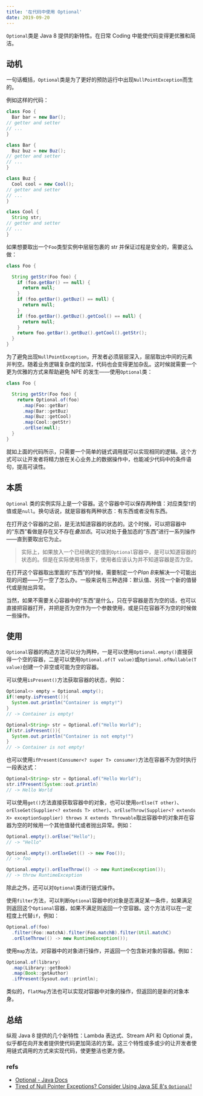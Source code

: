 ```yaml
---
title: '在代码中使用 Optional'
date: 2019-09-20
---
```


`Optional`类是 Java 8 提供的新特性。在日常 Coding 中能使代码变得更优雅和简洁。

## 动机

一句话概括，`Optional`类是为了更好的预防运行中出现`NullPointException`而生的。

例如这样的代码：

```java
class Foo {
  Bar bar = new Bar();
// getter and setter
// ...
}

class Bar {
  Buz buz = new Buz();
// getter and setter
// ...
}

class Buz {
  Cool cool = new Cool();
// getter and setter
// ...
}

class Cool {
  String str;
// getter and setter
// ...
}
```

如果想要取出一个`Foo`类型实例中层层包裹的 str 并保证过程是安全的，需要这么做：

```java
class Foo {

  String getStr(Foo foo) {
    if (foo.getBar() == null) {
      return null;
    }
    if (foo.getBar().getBuz() == null) {
      return null;
    }
    if (foo.getBar().getBuz().getCool() == null) {
      return null;
    }
    return foo.getBar().getBuz().getCool().getStr();
  }
}
```

为了避免出现`NullPointException`，开发者必须层层深入，层层取出中间的元素并判空。随着业务逻辑复杂度的加深，代码也会变得更加杂乱。这时候就需要一个更为优雅的方式来帮助避免 NPE 的发生——使用`Optional`类：

```java
class Foo {

  String getStr(Foo foo) {
    return Optional.of(foo)
      .map(Foo::getBar)
      .map(Bar::getBuz)
      .map(Buz::getCool)
      .map(Cool::getStr)
      .orElse(null);
  }
}
```

就如上面的代码所示，只需要一个简单的链式调用就可以实现相同的逻辑。这个方式可以让开发者将精力放在关心业务上的数据操作中，也能减少代码中的条件语句，提高可读性。

## 本质

`Optional` 类的实例实际上是一个容器。这个容器中可以保存两种值：对应类型`T`的值或是`null`。换句话说，就是容器有两种状态：有东西或者没有东西。

在打开这个容器的之前，是无法知道容器的状态的。这个时候，可以把容器中的“东西”看做是存在又不存在*叠加态*。可以对处于叠加态的“东西”进行一系列操作——直到要取出它为止。

> 实际上，如果放入一个已经确定的值到`Optional`容器中，是可以知道容器的状态的。但是在实际使用场景下，使用者应该认为并不知道容器是否为空。

在打开这个容器取出里面的“东西”的时候，需要制定一个*Plan B*来解决一个可能出现的问题——万一空了怎么办。一般来说有三种选择：默认值、另找一个新的值替代或是抛出异常。

当然，如果不需要关心容器中的“东西”是什么，只在乎容器是否为空的话，也可以直接把容器打开，并把是否为空作为一个参数使用，或是只在容器不为空的时候做一些操作。

## 使用

`Optional`容器的构造方法可以分为两种，一是可以使用`Optional.empty()`直接获得一个空的容器，二是可以使用`Optional.of(T value)`或`Optional.ofNullable(T value)`创建一个非空或可能为空的容器。

可以使用`isPresent()`方法获取容器的状态，例如：

```java
Optional<> empty = Optional.empty();
if(!empty.isPresent()){
  System.out.println("Container is empty!")
}
// -> Container is empty!

Optional<String> str = Optional.of("Hello World");
if(str.isPresent()){
  System.out.println("Container is not empty!")
}
// -> Container is not empty!
```

也可以使用`ifPresent(Consumer<? super T> consumer)`方法在容器不为空时执行一段表达式：

```java
Optional<String> str = Optional.of("Hello World");
str.ifPresent(System::out.println)
// -> Hello World
```

可以使用`get()`方法直接获取容器中的对象，也可以使用`orElse(T other)`、`orElseGet(Supplier<? extends T> other)`、`orElseThrow(Supplier<? extends X> exceptionSupplier) throws X extends Throwable`取出容器中的对象并在容器为空的时候用一个其他值替代或者抛出异常。例如：

```java
Optional.empty().orElse("Hello");
// -> "Hello"

Optional.empty().orElseGet(() -> new Foo());
// -> foo

Optional.empty().orElseThrow(() -> new RuntimeException());
// -> throw RuntimeException
```

除此之外，还可以对`Optional`类进行链式操作。

使用`filter`方法，可以判断`Optional`容器中的对象是否满足某一条件，如果满足则返回这个`Optional`容器，如果不满足则返回一个空容器。这个方法可以在一定程度上代替`if`，例如：

```java
Optional.of(foo)
  .filter(Foo::matchA).filter(Foo.matchB).filter(Util.matchC)
  .orElseThrow(() -> new RuntimeException());
```

使用`map`方法，对容器中的对象进行操作，并返回一个包含新对象的容器。例如：

```java
Optional.of(library)
  .map(Library::getBook)
  .map(Book::getAuthor)
  .ifPresent(Sysout.out::println);
```

类似的，`flatMap`方法也可以实现对容器中对象的操作，但返回的是新的对象本身。

## 总结

纵观 Java 8 提供的几个新特性：Lambda 表达式、Stream API 和 Optional 类，似乎都在向开发者提供使代码更加简洁的方案。这三个特性或多或少的让开发者使用链式调用的方式来实现代码，使更整洁也更方便。

### refs

- [Optional - Java Docs](https://docs.oracle.com/javase/8/docs/api/java/util/Optional.html)
- [Tired of Null Pointer Exceptions? Consider Using Java SE 8's `Optional`!](https://www.oracle.com/technetwork/articles/java/java8-optional-2175753.html)
